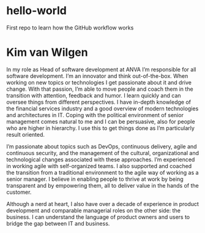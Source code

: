 # hello-world
First repo to learn how the GitHub workflow works

# Kim van Wilgen
In my role as Head of software development at ANVA I’m responsible for all software development. I’m an innovator and think out-of-the-box. When working on new topics or technologies I get passionate about it and drive change. With that passion, I’m able to move people and coach them in the transition with attention, feedback and humor. I learn quickly and can oversee things from different perspectives. I have in-depth knowledge of the financial services industry and a good overview of modern technologies and architectures in IT. Coping with the political environment of senior management comes natural to me and I can be persuasive, also for people who are higher in hierarchy. I use this to get things done as I’m particularly result oriented. 

I’m passionate about topics such as DevOps, continuous delivery, agile and continuous security, and the management of the cultural, organizational and technological changes associated with these approaches. I’m experienced in working agile with self-organized teams. I also supported and coached the transition from a traditional environment to the agile way of working as a senior manager. I believe in enabling people to thrive at work by being transparent and by empowering them, all to deliver value in the hands of the customer. 

Although a nerd at heart, I also have over a decade of experience in product development and comparable managerial roles on the other side: the business. I can understand the language of product owners and users to bridge the gap between IT and business.
